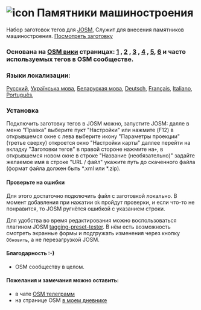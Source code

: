 # ![icon](https://github.com/Sowa1980/Start_Data_preset/blob/master/Data32.png) Памятники машиностроения
Набор заготовок тегов для [JOSM](https://josm.openstreetmap.de/), Служит для внесения памятников машиностроения.  [Посмотреть заготовку](https://github.com/Sowa1980/Start_Data_preset/blob/master/Start_Data_window_skrin_RU.png) 
### Основана на [OSM вики]( https://wiki.openstreetmap.org/wiki/Main_Page)  страницах: [1](https://wiki.openstreetmap.org/wiki/FR:Tag:historic%3Dcannon,) , [2](https://wiki.openstreetmap.org/wiki/RU:Tag:historic%3Dtank) , [3](https://wiki.openstreetmap.org/wiki/RU:Tag:historic%3Dlocomotive) , [4](https://wiki.openstreetmap.org/wiki/RU:Tag:historic%3Dship) , [5](https://wiki.openstreetmap.org/wiki/RU:Tag:historic%3Daircraft), [6](https://wiki.openstreetmap.org/wiki/Key:heritage) и часто используемых тегов в OSM сообществе.
### Языки локализации: 
[Русский](https://github.com/Sowa1980/Start_Data_preset/blob/master/Start_Data_window_skrin_RU.png), [Українська мова](https://github.com/Sowa1980/Start_Data_preset/blob/master/Start_Data_window_skrin_UK.png), [Беларуская мова](https://github.com/Sowa1980/Start_Data_preset/blob/master/Start_Data_window_skrin_BE.png), [Deutsch](https://github.com/Sowa1980/Start_Data_preset/blob/master/Start_Data_window_skrin_DE.png), [Français](https://github.com/Sowa1980/Start_Data_preset/blob/master/Start_Data_window_skrin_FR.png), [Italiano](https://github.com/Sowa1980/Start_Data_preset/blob/master/Start_Data_window_skrin_IT.png), [Português](https://github.com/Sowa1980/Start_Data_preset/blob/master/Start_Data_window_skrin_PT.png),
### Установка
Подключить заготовку тегов в JOSM можно, запустите JOSM: далле в меню "Правка" выберите пукт "Настройки" или нажмите (F12) в открывшемся окне с лева выберите икону "Параметры проекции" (третье сверху) откроется окно "Настройки карты" даллее перейти на вкладку "Заготовки тегов" в правой стороне нажмите на`+`, в открывшемся новом окне в строке "Название (необязательно)" задайте желаемое имя в строке "URL / файл" укажите путь до скаченного файла (формат файла должен быть *.xml или *.zip).
#### Проверьте на ошибки
Для этого достаточно подключить файл с заготовкой локально. В момент добавления при нажатии `Ok` пройдут проверки, и если что-то не понравится, то JOSM ругнётся ошибкой с указанием строки.

Для удобства во время редактирования можно воспользоваться плагином JOSM [tagging-preset-tester](https://wiki.openstreetmap.org/wiki/JOSM/Plugins/tagging-preset-tester). В нём есть возможность смотреть экранные формы и подгружать изменения через кнопку `Обновить`, а не перезагрузкой JOSM.
#### Благодарность :-)
- OSM сообществу в целом.
#### Пожелания и замечания можно оставить:
- в чате [OSM телеграмм](https://t.me/OSM_BelRusUkr) 
- на странице OSM [в моем дневнике](https://www.openstreetmap.org/user/Sowa1980)
